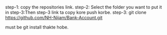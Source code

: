 step-1: copy the repositories link.
step-2: Select the folder you want to put it in
step-3:Then step-3 link ta copy kore push korbe.
step-3: git clone https://github.com/NH-Nijam/Bank-Account.git





must be git install thakte hobe. 
 
 
